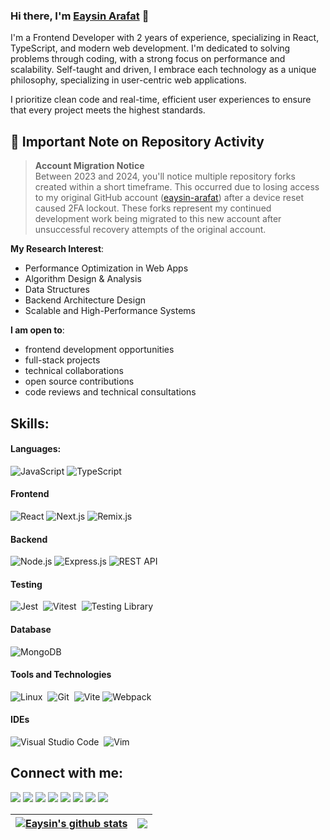 ### Hi there, I'm [Eaysin Arafat](https://eaysin-arafat.vercel.app/) 👋

I'm a Frontend Developer with 2 years of experience, specializing in React, TypeScript, and modern web development. I'm dedicated to solving problems through coding, with a strong focus on performance and scalability. Self-taught and driven, I embrace each technology as a unique philosophy, specializing in user-centric web applications.

I prioritize clean code and real-time, efficient user experiences to ensure that every project meets the highest standards.

## 📌 Important Note on Repository Activity

> **Account Migration Notice**  
> Between 2023 and 2024, you'll notice multiple repository forks created within a short timeframe. This occurred due to losing access to my original GitHub account ([eaysin-arafat](https://github.com/eaysin-arafat)) after a device reset caused 2FA lockout. These forks represent my continued development work being migrated to this new account after unsuccessful recovery attempts of the original account.


**My Research Interest**:
- Performance Optimization in Web Apps
- Algorithm Design & Analysis
- Data Structures
- Backend Architecture Design
- Scalable and High-Performance Systems


 **I am open to**:

- frontend development opportunities
- full-stack projects
- technical collaborations
- open source contributions
- code reviews and technical consultations

## Skills:

#### Languages:
![JavaScript](https://img.shields.io/badge/JavaScript-F7DF1E?style=for-the-badge&logo=javascript&logoColor=black)
![TypeScript](https://img.shields.io/badge/TypeScript-007ACC?style=for-the-badge&logo=typescript&logoColor=white)

#### Frontend
![React](https://img.shields.io/badge/React-20232A?style=for-the-badge&logo=react&logoColor=61DAFB)
![Next.js](https://img.shields.io/badge/Next.js-000000?style=for-the-badge&logo=nextdotjs&logoColor=white)
![Remix.js](https://img.shields.io/badge/Remix.js-000000?style=for-the-badge&logo=remix&logoColor=white)

#### Backend
![Node.js](https://img.shields.io/badge/Node.js-339933?style=for-the-badge&logo=nodedotjs&logoColor=white)
![Express.js](https://img.shields.io/badge/Express.js-000000?style=for-the-badge&logo=express&logoColor=white)
![REST API](https://img.shields.io/badge/REST_API-FF6C37?style=for-the-badge&logo=postman&logoColor=white)

#### Testing
![Jest](https://img.shields.io/badge/Jest-C21325?style=for-the-badge&logo=jest&logoColor=white)&nbsp;
![Vitest](https://img.shields.io/badge/Vitest-6E9F18?style=for-the-badge&logo=vitest&logoColor=white)&nbsp;
![Testing Library](https://img.shields.io/badge/React_Testing_Library-E33332?style=for-the-badge&logo=testing-library&logoColor=white)&nbsp;

#### Database
![MongoDB](https://img.shields.io/badge/MongoDB-%2347A248.svg?style=for-the-badge&logo=mongodb&logoColor=white)

#### Tools and Technologies
![Linux](https://img.shields.io/badge/Linux-FCC624?style=for-the-badge&logo=linux&logoColor=black)&nbsp;
![Git](https://img.shields.io/badge/GIT-E44C30?style=for-the-badge&logo=git&logoColor=white)&nbsp;
![Vite](https://img.shields.io/badge/Vite-646CFF?style=for-the-badge&logo=vite&logoColor=white)
![Webpack](https://img.shields.io/badge/Webpack-8DD6F9?style=for-the-badge&logo=webpack&logoColor=black)

#### IDEs
![Visual Studio Code](https://img.shields.io/badge/Visual%20Studio%20Code-0078d7.svg?style=for-the-badge&logo=visual-studio-code&logoColor=white)&nbsp;
![Vim](https://img.shields.io/badge/VIM-%2311AB00.svg?style=for-the-badge&logo=vim&logoColor=white)&nbsp;


## Connect with me:

<p align = "center">

[<img src="https://img.shields.io/badge/GitHub-%2312100E.svg?style=for-the-badge&logo=github&logoColor=white&color=black" />](https://github.com/eaysin-dev)
[<img src="https://img.shields.io/badge/linkedin-%2312100E.svg?&style=for-the-badge&logo=linkedin&logoColor=white&color=black" />](https://www.linkedin.com/in/eaysin-dev/)
[<img src="https://img.shields.io/badge/LeetCode-%2312100E.svg?style=for-the-badge&logo=leetcode&logoColor=white&color=black" />](https://leetcode.com/u/eaysin-dev/)
[<img src ="https://img.shields.io/badge/website-%23.svg?&style=for-the-badge&logo=www&logoColor=white%22&color=black">](https://eaysin-arafat.vercel.app/)
[<img src="https://img.shields.io/badge/twitter-%231DA1F2.svg?&style=for-the-badge&logo=twitter&logoColor=white&color=black" />](https://x.com/eaysin_dev) 
[<img src="https://img.shields.io/badge/medium-%2312100E.svg?&style=for-the-badge&logo=medium&logoColor=white&color=black" />](https://medium.com/@eaysin.dev)
[<img src="https://img.shields.io/badge/Blog-%2312100E.svg?style=for-the-badge&logo=book&logoColor=white&color=black" />](https://eaysin-arafat.hashnode.dev/)
[<img src="https://img.shields.io/badge/instagram-%2312100E.svg?&style=for-the-badge&logo=instagram&logoColor=white&color=black" />](https://www.instagram.com/eaysin.arafat.j/)
</p>

| <a href="https://github.com/eaysin-dev/github-readme-stats"><img align="center" src="https://github-readme-stats.vercel.app/api?username=eaysin-dev&show_icons=true&include_all_commits=true&theme=buefy&hide_border=true" alt="Eaysin's github stats" /></a> | <a href="https://github.com/eaysin-dev/github-readme-stats"><img align="center" src="https://github-readme-stats.vercel.app/api/top-langs/?username=eaysin-dev&layout=compact&theme=buefy&hide_border=true" /></a> |
| ------------- | ------------- |

